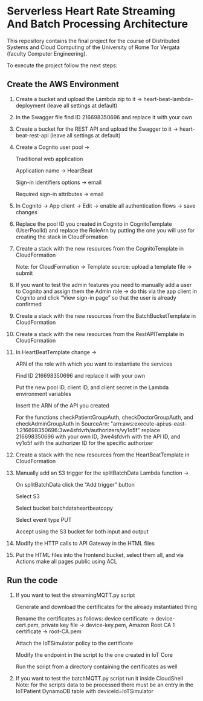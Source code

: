 # Serverless Heart Rate Streaming And Batch Processing Architecture
This repository contains the final project for the course of Distributed Systems and Cloud Computing of the University of Rome Tor Vergata (faculty Computer Engineering).

To execute the project follow the next steps:

## Create the AWS Environment
1. Create a bucket and upload the Lambda zip to it -> heart-beat-lambda-deployment (leave all settings at default)

2. In the Swagger file find ID 216698350696 and replace it with your own

3. Create a bucket for the REST API and upload the Swagger to it -> heart-beat-rest-api (leave all settings at default)

4. Create a Cognito user pool ->

    Traditional web application

    Application name -> HeartBeat

    Sign-in identifiers options -> email

    Required sign-in attributes -> email

5. In Cognito -> App client -> Edit -> enable all authentication flows -> save changes

6. Replace the pool ID you created in Cognito in CognitoTemplate (UserPoolId) and replace the RoleArn by putting the one you will use for creating the stack in CloudFormation

7. Create a stack with the new resources from the CognitoTemplate in CloudFormation

    Note: for CloudFormation -> Template source: upload a template file -> submit

8. If you want to test the admin features you need to manually add a user to Cognito and assign them the Admin role -> do this via the app client in Cognito and click “View sign-in page” so that the user is already confirmed

9. Create a stack with the new resources from the BatchBucketTemplate in CloudFormation

10. Create a stack with the new resources from the RestAPITemplate in CloudFormation

11. In HeartBeatTemplate change ->

    ARN of the role with which you want to instantiate the services

    Find ID 216698350696 and replace it with your own

    Put the new pool ID, client ID, and client secret in the Lambda environment variables

    Insert the ARN of the API you created

    For the functions checkPatientGroupAuth, checkDoctorGroupAuth, and checkAdminGroupAuth in SourceArn:
    "arn:aws:execute-api:us-east-1:216698350696:3we4sfdvrh/authorizers/vy1o5f"
    replace 216698350696 with your own ID, 3we4sfdvrh with the API ID, and vy1o5f with the authorizer ID for the specific authorizer

12. Create a stack with the new resources from the HeartBeatTemplate in CloudFormation

13. Manually add an S3 trigger for the splitBatchData Lambda function ->

    On splitBatchData click the “Add trigger” button

    Select S3

    Select bucket batchdataheartbeatcopy

    Select event type PUT

    Accept using the S3 bucket for both input and output

14. Modify the HTTP calls to API Gateway in the HTML files

15. Put the HTML files into the frontend bucket, select them all, and via Actions make all pages public using ACL

## Run the code
1. If you want to test the streamingMQTT.py script

    Generate and download the certificates for the already instantiated thing

    Rename the certificates as follows: device certificate -> device-cert.pem, private key file -> device-key.pem, Amazon Root CA 1 certificate -> root-CA.pem

    Attach the IoTSimulator policy to the certificate

    Modify the endpoint in the script to the one created in IoT Core

    Run the script from a directory containing the certificates as well

2. If you want to test the batchMQTT.py script run it inside CloudShell
Note: for the scripts data to be processed there must be an entry in the IoTPatient DynamoDB table with deviceId=IoTSimulator

